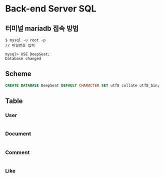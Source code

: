 
# Back-end Server SQL

## 터미널 mariadb 접속 방법
```
$ mysql -u root -p
// 비밀번호 입력
```
```
mysql> USE DeepSeat;
Database changed
```

## Scheme
```sql
CREATE DATABASE DeepSeat DEFAULT CHARACTER SET utf8 collate utf8_bin;
```

## Table
### User
```sql

```

### Document
```sql

```

### Comment
```sql

```

### Like
```sql

```
